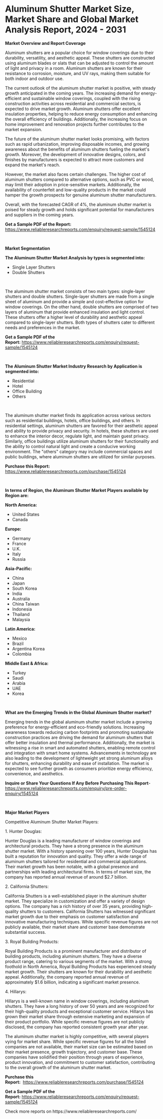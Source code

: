 <p><h1>Aluminum Shutter Market Size, Market Share and Global Market Analysis Report, 2024 - 2031</h1></p><p><strong>Market Overview and Report Coverage</strong></p>
<p><p>Aluminum shutters are a popular choice for window coverings due to their durability, versatility, and aesthetic appeal. These shutters are constructed using aluminum blades or slats that can be adjusted to control the amount of light and privacy in a room. Aluminum shutters are known for their resistance to corrosion, moisture, and UV rays, making them suitable for both indoor and outdoor use.</p><p>The current outlook of the aluminum shutter market is positive, with steady growth anticipated in the coming years. The increasing demand for energy-efficient and sustainable window coverings, coupled with the rising construction activities across residential and commercial sectors, is expected to drive market growth. Aluminum shutters offer excellent insulation properties, helping to reduce energy consumption and enhancing the overall efficiency of buildings. Additionally, the increasing focus on home improvement and renovation projects further contributes to the market expansion.</p><p>The future of the aluminum shutter market looks promising, with factors such as rapid urbanization, improving disposable incomes, and growing awareness about the benefits of aluminum shutters fueling the market's growth. Moreover, the development of innovative designs, colors, and finishes by manufacturers is expected to attract more customers and expand the market's reach.</p><p>However, the market also faces certain challenges. The higher cost of aluminum shutters compared to alternative options, such as PVC or wood, may limit their adoption in price-sensitive markets. Additionally, the availability of counterfeit and low-quality products in the market could hamper the growth prospects for genuine aluminum shutter manufacturers.</p><p>Overall, with the forecasted CAGR of 4%, the aluminum shutter market is poised for steady growth and holds significant potential for manufacturers and suppliers in the coming years.</p></p>
<p><strong>Get a Sample PDF of the Report:</strong> <a href="https://www.reliableresearchreports.com/enquiry/request-sample/1545124">https://www.reliableresearchreports.com/enquiry/request-sample/1545124</a></p>
<p>&nbsp;</p>
<p><strong>Market Segmentation</strong></p>
<p><strong>The Aluminum Shutter Market Analysis by types is segmented into:</strong></p>
<p><ul><li>Single Layer Shutters</li><li>Double Shutters</li></ul></p>
<p>&nbsp;</p>
<p><p>The aluminum shutter market consists of two main types: single-layer shutters and double shutters. Single-layer shutters are made from a single sheet of aluminum and provide a simple and cost-effective option for window coverings. On the other hand, double shutters are comprised of two layers of aluminum that provide enhanced insulation and light control. These shutters offer a higher level of durability and aesthetic appeal compared to single-layer shutters. Both types of shutters cater to different needs and preferences in the market.</p></p>
<p><strong>Get a Sample PDF of the Report:</strong>&nbsp;<a href="https://www.reliableresearchreports.com/enquiry/request-sample/1545124">https://www.reliableresearchreports.com/enquiry/request-sample/1545124</a></p>
<p>&nbsp;</p>
<p><strong>The Aluminum Shutter Market Industry Research by Application is segmented into:</strong></p>
<p><ul><li>Residential</li><li>Hotel</li><li>Office Building</li><li>Others</li></ul></p>
<p>&nbsp;</p>
<p><p>The aluminum shutter market finds its application across various sectors such as residential buildings, hotels, office buildings, and others. In residential settings, aluminum shutters are favored for their aesthetic appeal and ability to provide privacy and security. In hotels, these shutters are used to enhance the interior decor, regulate light, and maintain guest privacy. Similarly, office buildings utilize aluminum shutters for their functionality and the ability to control natural light and create a conducive working environment. The "others" category may include commercial spaces and public buildings, where aluminum shutters are utilized for similar purposes.</p></p>
<p><strong>Purchase this Report:</strong>&nbsp; <a href="https://www.reliableresearchreports.com/purchase/1545124">https://www.reliableresearchreports.com/purchase/1545124</a></p>
<p>&nbsp;</p>
<p><strong>In terms of Region, the Aluminum Shutter Market Players available by Region are:</strong></p>
<p>
    <p> <strong> North America: </strong>
        <ul>
            <li>United States</li>
            <li>Canada</li>
        </ul>
        </p> 
    <p> <strong> Europe: </strong>
        <ul>
            <li>Germany</li>
            <li>France</li>
            <li>U.K.</li>
            <li>Italy</li>
            <li>Russia</li>
        </ul>
        </p> 
    <p> <strong> Asia-Pacific: </strong>
        <ul>
            <li>China</li>
            <li>Japan</li>
            <li>South Korea</li>
            <li>India</li>
            <li>Australia</li>
            <li>China Taiwan</li>
            <li>Indonesia</li>
            <li>Thailand</li>
            <li>Malaysia</li>
        </ul>
        </p> 
    <p> <strong> Latin America: </strong>
        <ul>
            <li>Mexico</li>
            <li>Brazil</li>
            <li>Argentina Korea</li>
            <li>Colombia</li>
        </ul>
        </p> 
    <p> <strong> Middle East & Africa: </strong>
        <ul>
            <li>Turkey</li>
            <li>Saudi</li>
            <li>Arabia</li>
            <li>UAE</li>
            <li>Korea</li>
        </ul>
    </p>
    </p>
<p>&nbsp;</p>
<p><strong>What are the Emerging Trends in the Global Aluminum Shutter market?</strong></p>
<p><p>Emerging trends in the global aluminum shutter market include a growing preference for energy-efficient and eco-friendly solutions. Increasing awareness towards reducing carbon footprints and promoting sustainable construction practices are driving the demand for aluminum shutters that offer better insulation and thermal performance. Additionally, the market is witnessing a rise in smart and automated shutters, enabling remote control and integration with smart home systems. Advancements in technology are also leading to the development of lightweight yet strong aluminum alloys for shutters, enhancing durability and ease of installation. The market is expected to see further growth as consumers prioritize energy efficiency, convenience, and aesthetics.</p></p>
<p><strong>Inquire or Share Your Questions If Any Before Purchasing This Report</strong>- <a href="https://www.reliableresearchreports.com/enquiry/pre-order-enquiry/1545124">https://www.reliableresearchreports.com/enquiry/pre-order-enquiry/1545124</a></p>
<p>&nbsp;</p>
<p><strong>Major Market Players</strong></p>
<p><p>Competitive Aluminum Shutter Market Players:</p><p>1. Hunter Douglas:</p><p>Hunter Douglas is a leading manufacturer of window coverings and architectural products. They have a strong presence in the aluminum shutter market. With a history spanning over 100 years, Hunter Douglas has built a reputation for innovation and quality. They offer a wide range of aluminum shutters tailored for residential and commercial applications. Their market growth has been notable, with a global presence and partnerships with leading architectural firms. In terms of market size, the company has reported annual revenue of around $2.7 billion.</p><p>2. California Shutters:</p><p>California Shutters is a well-established player in the aluminum shutter market. They specialize in customization and offer a variety of design options. The company has a rich history of over 35 years, providing high-quality shutters to customers. California Shutters has witnessed significant market growth due to their emphasis on customer satisfaction and innovative manufacturing techniques. While specific revenue figures are not publicly available, their market share and customer base demonstrate substantial success.</p><p>3. Royal Building Products:</p><p>Royal Building Products is a prominent manufacturer and distributor of building products, including aluminum shutters. They have a diverse product range, catering to various segments of the market. With a strong foothold in North America, Royal Building Products has experienced steady market growth. Their shutters are known for their durability and aesthetic appeal. Additionally, the company reported annual revenue of approximately $1.6 billion, indicating a significant market presence.</p><p>4. Hillarys:</p><p>Hillarys is a well-known name in window coverings, including aluminum shutters. They have a long history of over 50 years and are recognized for their high-quality products and exceptional customer service. Hillarys has grown their market share through extensive marketing and expansion of their product portfolio. While specific revenue figures are not publicly disclosed, the company has reported consistent growth year after year.</p><p>The aluminum shutter market is highly competitive, with several players vying for market share. While specific revenue figures for all the listed companies are not available, their market size can be estimated based on their market presence, growth trajectory, and customer base. These companies have solidified their position through years of experience, product innovation, and commitment to customer satisfaction, contributing to the overall growth of the aluminum shutter market.</p></p>
<p><strong>Purchase this Report:</strong>&nbsp;&nbsp;<a href="https://www.reliableresearchreports.com/purchase/1545124">https://www.reliableresearchreports.com/purchase/1545124</a></p>
<p></p>
<p><strong>Get a Sample PDF of the Report:</strong>&nbsp;<a href="https://www.reliableresearchreports.com/enquiry/request-sample/1545124">https://www.reliableresearchreports.com/enquiry/request-sample/1545124</a></p>
<p>Check more reports on https://www.reliableresearchreports.com/</p>